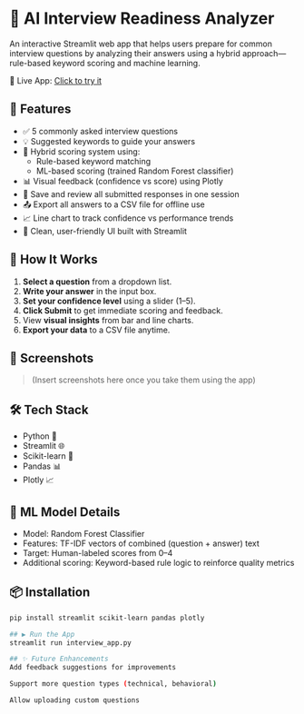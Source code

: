 # 🧠 AI Interview Readiness Analyzer

An interactive Streamlit web app that helps users prepare for common interview questions by analyzing their answers using a hybrid approach—rule-based keyword scoring and machine learning.

🚀 Live App: [Click to try it](https://aiinterviewapppy-cvcmpghgjzjvwqeb46bwfu.streamlit.app/)


## 🚀 Features

- ✅ 5 commonly asked interview questions
- 💡 Suggested keywords to guide your answers
- 🤖 Hybrid scoring system using:
  - Rule-based keyword matching
  - ML-based scoring (trained Random Forest classifier)
- 📊 Visual feedback (confidence vs score) using Plotly
- 💾 Save and review all submitted responses in one session
- 📤 Export all answers to a CSV file for offline use
- 📈 Line chart to track confidence vs performance trends
- 🧹 Clean, user-friendly UI built with Streamlit

## 🎯 How It Works

1. **Select a question** from a dropdown list.
2. **Write your answer** in the input box.
3. **Set your confidence level** using a slider (1–5).
4. **Click Submit** to get immediate scoring and feedback.
5. View **visual insights** from bar and line charts.
6. **Export your data** to a CSV file anytime.

## 📸 Screenshots

> (Insert screenshots here once you take them using the app)

## 🛠️ Tech Stack

- Python 🐍
- Streamlit 🌐
- Scikit-learn 🤖
- Pandas 📊
- Plotly 📈


## 🧠 ML Model Details

- Model: Random Forest Classifier
- Features: TF-IDF vectors of combined (question + answer) text
- Target: Human-labeled scores from 0–4
- Additional scoring: Keyword-based rule logic to reinforce quality metrics

## 📦 Installation

```bash
pip install streamlit scikit-learn pandas plotly

## ▶️ Run the App
streamlit run interview_app.py

## ✨ Future Enhancements
Add feedback suggestions for improvements

Support more question types (technical, behavioral)

Allow uploading custom questions







